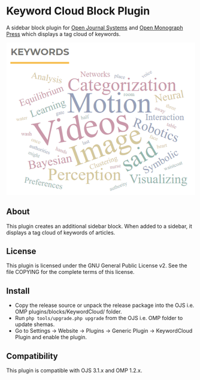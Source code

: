# Keyword Cloud Block Plugin
A sidebar block plugin for [Open Journal Systems](https://github.com/pkp/ojs) and [Open Monograph Press](https://github.com/pkp/omp) which displays a tag cloud of keywords.

![](snapshot.gif)

## About
This plugin creates an additional sidebar block. When added to a sidebar, it displays a tag cloud of keywords of articles.

## License
This plugin is licensed under the GNU General Public License v2. See the file
COPYING for the complete terms of this license.

## Install
 * Copy the release source or unpack the release package into the OJS i.e. OMP plugins/blocks/KeywordCloud/ folder.
 * Run `php tools/upgrade.php upgrade` from the OJS i.e. OMP folder to update shemas.
 * Go to Settings -> Website -> Plugins -> Generic Plugin -> KeywordCloud Plugin and enable the plugin.

## Compatibility
This plugin is compatible with OJS 3.1.x and OMP 1.2.x.
